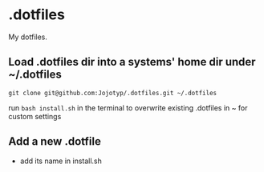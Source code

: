 # .dotfiles
My dotfiles.

## Load .dotfiles dir into a systems' home dir under ~/.dotfiles
```git clone git@github.com:Jojotyp/.dotfiles.git ~/.dotfiles```

run ```bash install.sh``` in the terminal to overwrite existing .dotfiles in ~ for custom settings

## Add a new .dotfile
- add its name in install.sh